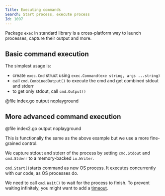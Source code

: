 ```yaml
---
Title: Executing commands
Search: Start process, execute process
Id: 1097
---
```

Package `exec` in standard library is a cross-platform way to launch processes, capture their output and more.

## Basic command execution

The simplest usage is:
* create `exec.Cmd` struct using `exec.Command(exe string, args ...string)`
* call `cmd.CombinedOutput()` to execute the cmd and get combined stdout and stderr
* to get only stdout, call `cmd.Output()`

@file index.go output noplayground

## More advanced command execution

@file index2.go output noplayground

This is functionally the same as the above example but we use a more fine-grained control.

We capture stdout and stderr of the process by setting `cmd.Stdout` and `cmd.Stderr` to a memory-backed `io.Writer`.

`cmd.Start()`starts command as new OS process. It executes concurrently with our code, as OS processes do.

We need to call `cmd.Wait()` to wait for the process to finish. To prevent waiting infinitely, you might want to add a [timeout](3521).
